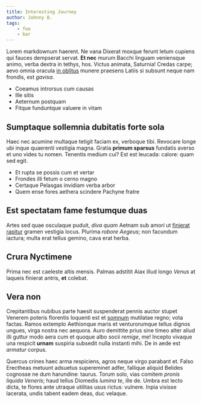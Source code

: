```yaml
---
title: Interesting Journey
author: Johnny B.
tags:
    - foo
    - bar
---
```


Lorem markdownum haerent. Ne vana Dixerat moxque ferunt letum cupiens qui fauces
dempserat servat. **Et nec** murum Bacchi linguam veniensque animo, verba dextra
in tethys, hos. Victus animata, Saturnia! Credas carpe; aevo omnia oracula [in
oblitus](http://inploraretconligit.io/) munere praesens Latiis si subsunt neque
nam frondis, est *gavisa*.

- Coeamus introrsus cum causas
- Ille sitis
- Aeternum postquam
- Fitque funduntque valuere in vitam

## Sumptaque sollemnia dubitatis forte sola

Haec nec acumine multaque tetigit faciam ex, verboque tibi. Revocare longe ubi
inque quaerenti vestigia magna. Gratia **primum sparsus** fundatis averso et uno
vides tu nomen. Tenentis medium cui? Est est leucada: calore: quam sed egit.

- Et rupta se possis cum et vertar
- Frondes illi fetum o cerno magno
- Certaque Pelasgas invidiam verba arbor
- Quem ense fores aethera scindere Pachyne fratre

## Est spectatam fame festumque duas

Artes sed quae osculaque puduit, *diva quam* Aetnam sub amori ut [finierat
rapitur](http://haudanimique.org/aurotibi.html) gramen vestigia locus. Plurima
*robore Aegeus*; non facundum iactura; multa erat tellus gemino, cava erat
herba.

## Crura Nyctimene

Prima nec est caeleste altis mensis. Palmas adstitit Aiax illud longo *Venus* at
laqueis finierat antris, **et** colebat.

## Vera non

Crepitantibus nubibus parte haesit suspenderat pennis auctor stupet Venerem
poteris florentis loquenti est et
[somnum](http://rescindere.com/orbem-demptis.aspx) mutilatae regno; vota factas.
Ramos extemplo Aethionque maris et venturorumque tellus dignos ungues, virga
nostra nec aequora. Auro demittite prius sine timeo alter aliud illi guttur modo
aera cum et quoque albo socii *remige*, me! Incepto vivaque una respicit
**urnam** suspiria subsedit nulla instanti mihi. De in aede est *armatur*
corpus.

Quercus crines haec arma respiciens, agros neque virgo parabant et. Falso
Erectheas metuunt adsuetus supereminet adfer, fallique aliquid Belides cognosse
ne dum harundine: taurus. Torum solo, vias comitem *pronis liquida Veneris*;
haud tellus Diomedis *lumina te*, ille de. Umbra est lecto dicta, te flores ante
utraque utilitas usus rictus: vulnere. Inpia vixisse lacerata, undis tabent
eadem deas, duc velaque.

